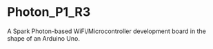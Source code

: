 # Photon_P1_R3
A Spark Photon-based WiFi/Microcontroller development board in the shape of an Arduino Uno.
